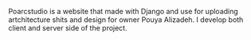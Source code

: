 Poarcstudio is a website that made with Django and use for uploading artchitecture shits and design for owner Pouya Alizadeh.
I develop both client and server side of the project.

